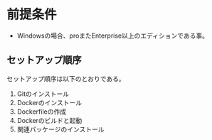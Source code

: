 # 前提条件
- Windowsの場合、proまたEnterprise以上のエディションである事。

## セットアップ順序

 セットアップ順序は以下のとおりである。
1. Gitのインストール
2. Dockerのインストール
3. Dockerfileの作成
4. Dockerのビルドと起動
5. 関連パッケージのインストール

